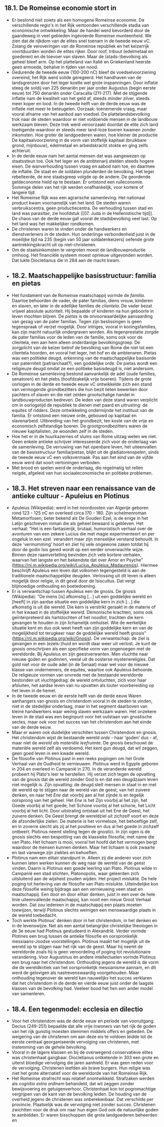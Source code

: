 ## 18.1. De Romeinse economie stort in
- Er bestond niet zoiets als een homogene Romeinse economie. De verschillende regio's in het Rijk vertoonden verschillende stadia van economische ontwikkeling. Maar de handel werd bevorderd door de gaandeweg in veel gebieden ingevoerde Romeinse munteenheid. We zien dat de rijkdom van de elites snel toenam in de tweede eeuw vC. Zolang de veroveringen van de Romeinse republiek en het keizerrijk voortduurden worden de elites rijker. Door roof, tribuut (edelmetaal en goederen) en de toevoer van slaven. Maar de (stads-)bevolking als geheel bleef arm. Op het platteland van Italië en Griekenland heerste geen armoede, behalve in tijden van nood.
- Gedurende de tweede eeuw (100-200 nC) bleef de voedselvoorziening overeind, het Rijk werd solide geregeerd. Het handhaven van de landsgrenzen door het leger kostte wel grote inspanningen. Door inflatie steeg de soldij van 225 denariën per jaar onder Augustus (begin eerste eeuw) tot 750 denariën onder Caracalla (211-217). Met de stijgende inflatie nam de kwaliteit van het geld af, steeds minder zilver, steeds meer koper en lood. In de tweede helft van de derde eeuw was de inflatie niet meer te beteugelen. Oorzaak: toenemende vraag, maar vooral afname van het aanbod aan voedsel. De plattelandsbevolking trok naar de steden waardoor er niet voldoende mensen in de landbouw werkzaam bleven. Deze trek werd veroorzaakt doordat de elite zich land toeëigende waardoor er steeds meer land-loze boeren kwamen zonder inkomsten. Hoe groter de landgoederen waren, hoe kleiner de productie De kapitaalvoorziening in de vorm van stoffelijk kapitaal (bruikbare grond, mijnbouw), edelmetaal en arbeidskracht stokte en ging zelfs achteruit.
- In de derde eeuw nam het aantal mensen dat was aangewezen op staatssteun toe. Ook het leger en de ambtenarij stelden steeds hogere eisen. De wanverhouding tussen vraag en aabod nam toe, en daarmee de inflatie. De staat en de soldaten plunderden de bevolking. Het leger rebelleerde, de ene staatsgreep volgde op de andere. De geordende geldeconomie hield op te bestaan. Er ontstond een ruileconomie.  Sommige delen van het rijk werden onafhankelijk, voor kortere of langere tijd.
- Het Romeinse Rijk was een agrarische samenleving. Het nationaal product kwam voornamelijk van het land. De steden waren verbruikscentra, geen productiecentra. De verhouding tussen stad en land was parasitair, zie hoofdstuk [[07. Juda in de Hellenistische tijd]]. De chaos van de derde eeuw gaf vooral de stadsbevolking veel last. Op het land was het makkelijker rondkomen.
- De christenen waren te vinden onder de handwerkers en dienstverleners in de steden. Hun onderlinge verbondenheid juist in de moeilijke tijd na 235 (begin van 50 jaar soldatenkeizers) oefende grote aantrekkingskracht uit op niet-christenen.
- Om de staatsinkomsten te vergroten moest de landbouwproductie omhoog. Het financiële systeem moest opnieuw uitgevonden worden. Dat lukte Diocletianus die in 284 aan de macht kwam.
- ## 18.2. Maatschappelijke basisstructuur: familia en pietas
- Het fundament van de Romeinse maatschappij vormde de _familia_.  Daartoe behoorden de vader, de pater familias, diens vrouw, kinderen en slaven, en later in de adellijke families de _clientela_. De vader bezat vrijwel absolute autoriteit. Hij bepaalde of kinderen na hun geboorte in leven mochten blijven. De _pietas_ is de onvoorwaardelijke aanvaarding van gezag van de pater familias. Tegen zijn beslissingen is geen tegenspraak of verzet mogelijk. Door intriges, vooral in koningsfamilies, kan zijn macht natuurlijk ondergraven worden. Als tegenprestatie zorgde de pater familias voor de leden van de familie, soms ook voor de clientela, een aan hem alleen onderdanige bevolkingsgroep. De zorgplicht van de keizer betrof de bevolking van Rome die niet tot een clientela hoorden, en vooral het leger, het hof en de ambtenaren. Pietas was een politieke deugd, erkenning van de maatschappelijke basisorde van paterniteit (patriarchaat?), een goddelijke orde. De pietas wordt een religieuze deugd omdat ze een politieke basisdeugd is, niet andersom.
- De Romeinse samenleving bestond aanvankelijk de adel (oude families, senatoren) en het plebs (hoofdzakelijk vrije boeren). Tijdens de grote oorlogen in de derde en tweede eeuw vC ontwikkelde zich een stand van vermogende grondbezitters die hun bezit lieten bewerken door pachters of slaven en die niet zelden grootschalige handel in landbouwproducten bedreven. De leden van deze stand waren verplicht om in oorlogstijd de republiek te dienen met paard en uitrusting: de equites of ridders. Deze ontwikkeling ondermijnde het instituut van de familia. Er ontstond een nieuwe orde, gebouwd op kapitaal en slavenarbeid. Uitbreiding van het grondbezit, ten koste van de vrije en economisch zelfstandige boeren. De grootgrondbezitters waren de nieuwe kapitalisten, ze woonden zelf in de steden.
- Hoe het er in de huurkazernes of slums van Rome uitzag weten we niet. Geen enkele antieke schrijver interesseerde zich voor de onderlaag van de samenleving. De verruwing van het openbare leven, het uiteenvallen van de basisstructuur familia/pietas,  blijkt uit de gladiatorenspelen, sinds de tweede eeuw vC een volksvermaak. Pas aan het eind van de vijfde eeuw werd dat soort vertoningen verboden.
- Met brood en spelen werd de onderlaag, die regelmatig tot rellen neigde, afgeleid van hun sociaaleconomische en politieke problemen.
- ## 18.3. Het streven naar een renaissance van de antieke cultuur - Apuleius en Plotinus
- Apuleius (Wikipedia): werd in het noordoosten van Algerije geboren rond 123 - 125 nC en overleed circa 170 - 180. Zijn schelmenroman Metamorfosen, beter bekend als De Gouden Ezel, is de enige in het Latijn geschreven roman die als geheel bewaard is gebleven. Het verhaal: "Het is een fantasierijk, brutaal, humoristisch verhaal over de avonturen van een zekere Lucius die met magie experimenteert en per ongeluk in een ezel  verandert maar zijn menselijke verstand behoudt. In deze 'vermomming' hoort en ziet hij vele ongewone zaken totdat hij door de godin Isis gered wordt op een eerder onverwachte wijze. Binnen deze raamvertelling bevinden zich vele kortere verhalen, waarvan het langste en het bekendste dat over Amor en Psyche" (https://nl.m.wikipedia.org/wiki/Lucius_Apuleius_Madaurensis). Hiermee beschrijft Apuleius een leven dat volkomen tegengesteld is aan de traditionele maatschappelijke deugden. Verlossing uit dit leven is alleen mogelijk door religie, in dit geval door de Isiscultus. Dat vergt blijmoedige onthouding en boetedoening.
- Er is verwantschap tussen Apuleius een de gnosis. De gnosis (Wikipedia): "De mens [is] afkomstig [...] uit een goddelijke wereld en [heeft] in zijn aardse situatie een goddelijke kern in zich [...] die afkomstig is uit die wereld. Die kern is verstrikt geraakt in de materie of in het kwaad in de stoffelijke wereld. Demonische krachten, soms ook geïnterpreteerd als hartstochten of het noodlot, trachten die kern gevangen te houden in zijn lichamelijk omhulsel. Wie de werkelijke situatie kent en dus ook weet heeft van zijn goddelijke kern en van de mogelijkheid tot terugkeer naar de goddelijke wereld heeft gnosis" (https://nl.m.wikipedia.org/wiki/Gnosis). De verwantschap: de ziel is gevangen in een (ezels-)huid en wordt daar weer uit verlost. Je kunt de gnosis omschrijven als een specifieke vorm van ongenoegen met de wereldorde. Bij Apuleius en zijn geestverwanten. Men vluchtte naar nieuwe goden en godinnen, veelal uit de oosterse mysteriereligies. Dat gold niet voor de oude adel (in de Senaat) maar wel voor de nieuwe klasse van ondernemers, de equites, waartoe ook Apuleius behoorde. De religieuze vormen van onvrede met de bestaande wereldorde bestonden uit vluchtgedrag: de wereld ontvluchten, zich voor haar afsluiten, het aardse leven van nu opvatten als louter voorbereiding op het leven in de hemel.
- In de tweede eeuw en de eerste helft van de derde eeuw Waren aanhangers van gnosis en christendom  vooral in de steden te vinden, niet in de stedelijke onderlaag, maar in het segment daarboven van kleine handwerkers waar weinig slaven werkzaam waren. Het onzekere leven in de stad was een beginpunt voor het outstaan van gnostische sectes, maar ook voor het succes van het christendom aan het einde van de derde eeuw.
- Maar er waren ook duidelijke verschillen tussen Christendom en gnosis. Het christendom wijst de  bestaande wereld _orde_ - haar 'goden' dus - af, maar niet de _wereld als materiële leefruimte_. De gnosis beschouwt de materiële wereld zelf als verdoemd. Het kent gun deugd, dat wil zeggen, geen goed leven in een kwade wereld.
- De filosofie van Plotinus past in een reeks pogingen om het Grote Verhaal van de Oudheid te vernieuwen. Plotinus werd in Egypte geboren in 204 en overleed in Campanië in 270. In de veranderde wereld probeert hij Plato's leer te herstellen. Hij verzet zich tegen de opvatting van de gnosis dat de wereld zonder God is en dat een deugdzaam leven niet mogelijk is. Zijn opvatting: de deugd stelt mensen in staat in en met de wereld op te stijgen naar de wereld van de geest, van het zuivere denken, en naar het _Ene_ dat voorbij aan al het zijnde is en tegelijk oorsprong van het geheel. Het _Ene_ is het Zijn voorbij al het zijn, het Goede voorbij al het goede, het Schone voorbij al het schone, het Licht voorbij al het licht. Door uitstraling ontstaat uit het Ene de Geest, het zuivere denken. De Geest brengt de wereldziel uit zichzelf voort  en deze de afzonderlijke zielen. De materie is het vormeloze, het behoeftige zelf, en in zoverre slecht als zij al het positieve en dus al het goede in zichzelf ontbeert. Plotinus neemt stelling tegen de gnostici. In zijn ogen is de gnosis slechts een bespotting van de klassieke filosofie, met name die van Plato. Het lichaam is mooi, vooral het hoofd dat het vermogen bergt waardoor de mensen kunnen denken. Maar het lichaam is ook zwaarte en last vanwege zijn ziektes en behoeften.
- Plotinus nam een elitair standpunt in. Alleen zij die anderen voor zich kunnen laten werken kunnen de weg naar de wereld van de geest vinden. Daarin is Plotinus een goede leerling van Plato. Plotinus wilde in Campanië een stad stichten, Platonopolis, waar geleerden zich uitsluitend aan de wijsheid zouden wijden. Het project mislukte. De hele poging tot herleving van de filosofie van Plato mislukte. Uiteindelijke kon deze filosofie weinig bijdrage aan een vernieuwing veen staat en maatschappij. Een door en door elitair denken, juist in een over de hele linie uiteenvallende maatschappij, kan nooit een nieuw Groot Verhaal worden. Dat zou iedereen in de maatschappij een plaats moeten toewijzen, terwijl Plotinus slechts weinigen een menswaardige plaats in de wereld toebedacht.
- Toch werkte Plotinus' denken door in het christendom, in het denken en in de levenswijze. Net als een aantal belangrijke christelijke theologen in de 3e eeuw had Plotinus gestudeerd in Alexandrië. Verder vormde Plotines een brug tussen de antieke filosofie en oorspronkelijk messiaans-Joodse voorstellingen. Plotinus maakt het mogelijk uit de wereld op te stijgen naar het rijk van de geest.  Maar hij neemt de wereldorde zoals hij is geen veroordeling of poging tot revolutionaire verandering. Voor Augustinus en andere intellectuelen vormde Plotinus een brug naar het christendom. Onthouding jegens de wereld is de vorm die de wereldkritiek van het oorspronkelijk messianisme aannam, en dit werd de gelovigen als nastrevenswaardig voorgehouden. Maar onthouding tegenover de wereld kan nauwelijks het succes verklaren dat het christendom in de derde en vierde eeuw juist onder de laagste klassen van de bevolking had. Veeleer bood het hen een ander model van samenleren.
- ## 18.4. Een tegenmodel: ecclesia en dilectio
- Voor het christendom was de derde eeuw en periode van vooruitgang. Decius (249-251) bepaalde dat alle vrije inwoners van het rijk de goden van het rijk gunstig moesten stemmen middels offers en gebeden. De weigering van de christenen om aan deze eis te voldoen leidde tot de eerste centraal georganiseerde vervolging van christenen, met instemming van de gehele bevolking.
- Vooral in de lagere klassen en bij de overwegend conservatieve elites was christenhaat gangbaar. Diocletianus ontketende in 303 een grote en uiterst bloedige vervolging die jaren aanhield. Er was geen reden voor de vervolging. Christenen leefden als brave burgers. Hun religie was niet het grote alternatief voor de wereldorde van het Romeinse Rijk.
- Het Romeinse strafrecht was relatief onontwikkeld. Strafzaken werden als _cognitio extra ordinem_ behandeld, dat wil zeggen zonder bewijsvoering en getuigenverhoor. Christenhaat kon tot pogromachtige vergrijpen van de kant van de bevolking leiden. De houding van de overheid jegens de christenen was onberekenbaar. Dat verschilde per provincie. Plaatselijk was de vervolging niet zonder succes. Christenen zwichtten voor de druk om naar hun eigen God ook de natuurlijke goden te aanbidden. Er waren bisschoppen die grote landgoederen beheerden en
